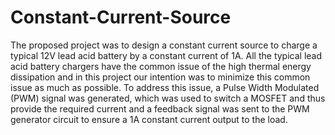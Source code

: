 # Constant-Current-Source

The proposed project was to design a constant current source to charge a typical 12V lead acid battery by a constant current of 1A. All the typical lead acid battery chargers have the common issue of the high thermal energy dissipation and in this project our intention was to minimize this common issue as much as possible. To address this issue, a Pulse Width Modulated (PWM) signal was generated, which was used to switch a MOSFET and thus provide the required current and a feedback signal was sent to the PWM generator circuit to ensure a 1A constant current output to the load.
